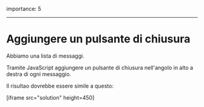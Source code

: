 importance: 5

---

# Aggiungere un pulsante di chiusura

Abbiamo una lista di messaggi.

Tramite JavaScript aggiungere un pulsante di chiusura nell'angolo in alto a destra di ogni messaggio.

Il risultao dovrebbe essere simile a questo:

[iframe src="solution" height=450]
